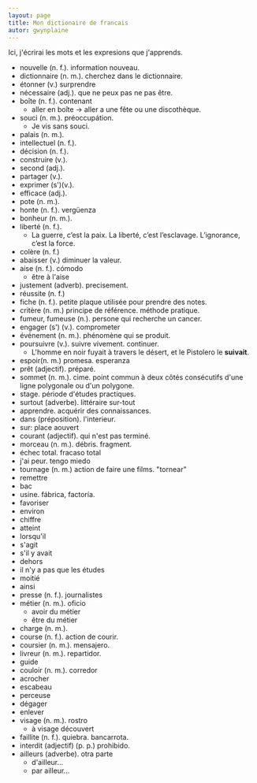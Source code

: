 ```yaml
---
layout: page
title: Mon dictionaire de francais
autor: gwynplaine
---
```


Ici, j'écrirai les mots et les expresions que j'apprends.

+ nouvelle (n. f.). information nouveau.
+ dictionnaire (n. m.). cherchez dans le dictionnaire.
+ étonner (v.) surprendre
+ nécessaire (adj.). que ne peux pas ne pas être.
+ boîte (n. f.). contenant
    - aller en boîte -> aller a une fête ou une discothèque.
+ souci (n. m.). préoccupátion.
    - Je vis sans souci.
+ palais (n. m.).
+ intellectuel (n. f.).
+ décision (n. f.).
+ construire (v.).
+ second (adj.).
+ partager (v.).
+ exprimer (s')(v.).
+ efficace (adj.).
+ pote (n. m.).
+ honte (n. f.). vergüenza
+ bonheur (n. m.).
+ liberté (n. f.).
    + La guerre, c’est la paix. La liberté, c’est l’esclavage. L’ignorance, c’est la force.
+ colère (n. f.)
+ abaisser (v.) diminuer la valeur.
+ aise (n. f.). cómodo
    + être à l'aise
+ justement (adverb). precisement.
+ réussite (n. f.)
+ fiche (n. f.). petite plaque utilisée pour prendre des notes.
+ critère (n. m.) principe de référence. méthode pratique.
+ fumeur, fumeuse (n.). persone qui recherche un cancer.
+ engager (s') (v.). comprometer
+ événement (n. m.). phénomène qui se produit.
+ poursuivre (v.). suivre vivement. continuer.
    + L'homme en noir fuyait à travers le désert, et le Pistolero le **suivait**.
+ espoir(n. m.) promesa. esperanza
+ prêt (adjectif). préparé.
+ sommet (n. m.). cime. point commun à deux côtés consécutifs d'une ligne polygonale ou d'un polygone.
+ stage. période d'études practiques.
+ surtout (adverbe). littéraire sur-tout
+ apprendre. acquérir des connaissances.
+ dans (préposition). l'interieur.
+ sur: place aouvert
+ courant (adjectif). qui n'est pas terminé.
+ morceau (n. m.). débris. fragment.
+ échec total. fracaso total
+ j'ai peur. tengo miedo
+ tournage (n. m.) action de faire une films. "tornear"
+ remettre
+ bac
+ usine. fábrica, factoría.
+ favoriser
+ environ
+ chiffre
+ atteint
+ lorsqu'il
+ s'agit
+ s'il y avait
+ dehors
+ il n'y a pas que les études
+ moitié
+ ainsi
+ presse (n. f.). journalistes
+ métier (n. m.). oficio
    - avoir du métier
    - être du métier
+ charge (n. m.).
+ course (n. f.). action de courir.
+ coursier (n. m.). mensajero.
+ livreur (n. m.). repartidor.
+ guide
+ couloir (n. m.). corredor
+ acrocher
+ escabeau
+ perceuse
+ dégager
+ enlever
+ visage (n. m.). rostro
    - à visage découvert
+ faillite (n. f.). quiebra. bancarrota.
+ interdit (adjectif) (p. p.) prohibido.
+ ailleurs (adverbe). otra parte
    - d'ailleur...
    - par ailleur...

